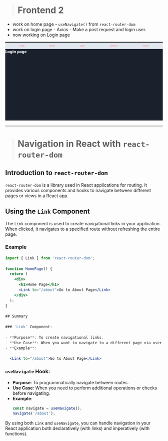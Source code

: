 ># Frontend 2

  - work on home page - `useNavigate()` from `react-router-dom`
  - work on login page - Axios  - Make a post request and login user.
  - now working on Login page

  ![Alt text](./Frontend-1/src/assets/image.png)

  --------------------------------------------------------------------------

># Navigation in React with `react-router-dom`

## Introduction to `react-router-dom`
`react-router-dom` is a library used in React applications for routing. It provides various components and hooks to navigate between different pages or views in a React app.

## Using the `Link` Component

The `Link` component is used to create navigational links in your application. When clicked, it navigates to a specified route without refreshing the entire page.

### Example
```jsx
import { Link } from 'react-router-dom';

function HomePage() {
  return (
    <div>
      <h1>Home Page</h1>
      <Link to="/about">Go to About Page</Link>
    </div>
  );
}

## Summary

### `Link` Component:

- **Purpose**: To create navigational links.
- **Use Case**: When you want to navigate to a different page via user interaction with a link.
- **Example**: 

  <Link to="/about">Go to About Page</Link>
```


### `useNavigate` Hook:

- **Purpose**: To programmatically navigate between routes.
- **Use Case**: When you need to perform additional operations or checks before navigating.
- **Example**:
    ```jsx
    const navigate = useNavigate();
    navigate('/about');
    ```

By using both `Link` and `useNavigate`, you can handle navigation in your React application both declaratively (with links) and imperatively (with functions).

